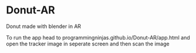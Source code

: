 # Donut-AR
Donut made with blender in AR

To run the app head to <a>programmingninjas.github.io/Donut-AR/app.html</a>
 and open the tracker image in seperate screen and then scan the image
